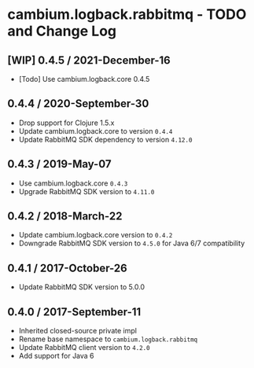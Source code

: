 # cambium.logback.rabbitmq - TODO and Change Log

## [WIP] 0.4.5 / 2021-December-16

- [Todo] Use cambium.logback.core 0.4.5


## 0.4.4 / 2020-September-30

- Drop support for Clojure 1.5.x
- Update cambium.logback.core to version `0.4.4`
- Update RabbitMQ SDK dependency to version `4.12.0`


## 0.4.3 / 2019-May-07

- Use cambium.logback.core `0.4.3`
- Upgrade RabbitMQ SDK version to `4.11.0`


## 0.4.2 / 2018-March-22

- Update cambium.logback.core version to `0.4.2`
- Downgrade RabbitMQ SDK version to `4.5.0` for Java 6/7 compatibility


## 0.4.1 / 2017-October-26

- Update RabbitMQ SDK version to 5.0.0


## 0.4.0 / 2017-September-11

- Inherited closed-source private impl
- Rename base namespace to `cambium.logback.rabbitmq`
- Update RabbitMQ client version to `4.2.0`
- Add support for Java 6
